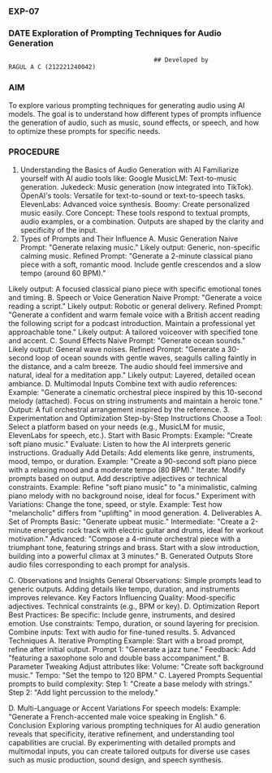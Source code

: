 ### EXP-07
### DATE	Exploration of Prompting Techniques for Audio Generation
                                            ## Developed by                                         RAGUL A C (212221240042)

### AIM
To explore various prompting techniques for generating audio using AI models. The goal is to understand how different types of prompts influence the generation of audio, such as music, sound effects, or speech, and how to optimize these prompts for specific needs.
### PROCEDURE
1. Understanding the Basics of Audio Generation with AI
Familiarize yourself with AI audio tools like:
Google MusicLM: Text-to-music generation.
Jukedeck: Music generation (now integrated into TikTok).
OpenAI's tools: Versatile for text-to-sound or text-to-speech tasks.
ElevenLabs: Advanced voice synthesis.
Boomy: Create personalized music easily.
Core Concept:
These tools respond to textual prompts, audio examples, or a combination.
Outputs are shaped by the clarity and specificity of the input.
2. Types of Prompts and Their Influence
A. Music Generation
Naive Prompt:
"Generate relaxing music."
Likely output: Generic, non-specific calming music.
Refined Prompt:
"Generate a 2-minute classical piano piece with a soft, romantic mood. Include gentle crescendos and a slow tempo (around 60 BPM)."

Likely output: A focused classical piano piece with specific emotional tones and timing.
B. Speech or Voice Generation
Naive Prompt:
"Generate a voice reading a script."
Likely output: Robotic or general delivery.
Refined Prompt:
"Generate a confident and warm female voice with a British accent reading the following script for a podcast introduction. Maintain a professional yet approachable tone."
Likely output: A tailored voiceover with specified tone and accent.
C. Sound Effects
Naive Prompt:
"Generate ocean sounds."
Likely output: General wave noises.
Refined Prompt:
"Generate a 30-second loop of ocean sounds with gentle waves, seagulls calling faintly in the distance, and a calm breeze. The audio should feel immersive and natural, ideal for a meditation app."
Likely output: Layered, detailed ocean ambiance.
D. Multimodal Inputs
Combine text with audio references:
Example: "Generate a cinematic orchestral piece inspired by this 10-second melody (attached). Focus on string instruments and maintain a heroic tone."
Output: A full orchestral arrangement inspired by the reference.
3. Experimentation and Optimization
Step-by-Step Instructions
Choose a Tool:
Select a platform based on your needs (e.g., MusicLM for music, ElevenLabs for speech, etc.).
Start with Basic Prompts:
Example: "Create soft piano music."
Evaluate: Listen to how the AI interprets generic instructions.
Gradually Add Details:
Add elements like genre, instruments, mood, tempo, or duration.
Example: "Create a 90-second soft piano piece with a relaxing mood and a moderate tempo (80 BPM)."
Iterate:
Modify prompts based on output. Add descriptive adjectives or technical constraints.
Example: Refine "soft piano music" to "a minimalistic, calming piano melody with no background noise, ideal for focus."
Experiment with Variations:
Change the tone, speed, or style.
Example: Test how "melancholic" differs from "uplifting" in mood generation.
4. Deliverables
A. Set of Prompts
Basic:
"Generate upbeat music."
Intermediate:
"Create a 2-minute energetic rock track with electric guitar and drums, ideal for workout motivation."
Advanced:
"Compose a 4-minute orchestral piece with a triumphant tone, featuring strings and brass. Start with a slow introduction, building into a powerful climax at 3 minutes."
B. Generated Outputs
Store audio files corresponding to each prompt for analysis.

C. Observations and Insights
General Observations:
Simple prompts lead to generic outputs.
Adding details like tempo, duration, and instruments improves relevance.
Key Factors Influencing Quality:
Mood-specific adjectives.
Technical constraints (e.g., BPM or key).
D. Optimization Report
Best Practices:
Be specific: Include genre, instruments, and desired emotion.
Use constraints: Tempo, duration, or sound layering for precision.
Combine inputs: Text with audio for fine-tuned results.
5. Advanced Techniques
A. Iterative Prompting
Example: Start with a broad prompt, refine after initial output.
Prompt 1: "Generate a jazz tune."
Feedback: Add "featuring a saxophone solo and double bass accompaniment."
B. Parameter Tweaking
Adjust attributes like:
Volume: "Create soft background music."
Tempo: "Set the tempo to 120 BPM."
C. Layered Prompts
Sequential prompts to build complexity:
Step 1: "Create a base melody with strings."
Step 2: "Add light percussion to the melody."


D. Multi-Language or Accent Variations
For speech models:
Example: "Generate a French-accented male voice speaking in English."
6. Conclusion
Exploring various prompting techniques for AI audio generation reveals that specificity, iterative refinement, and understanding tool capabilities are crucial. By experimenting with detailed prompts and multimodal inputs, you can create tailored outputs for diverse use cases such as music production, sound design, and speech synthesis.

